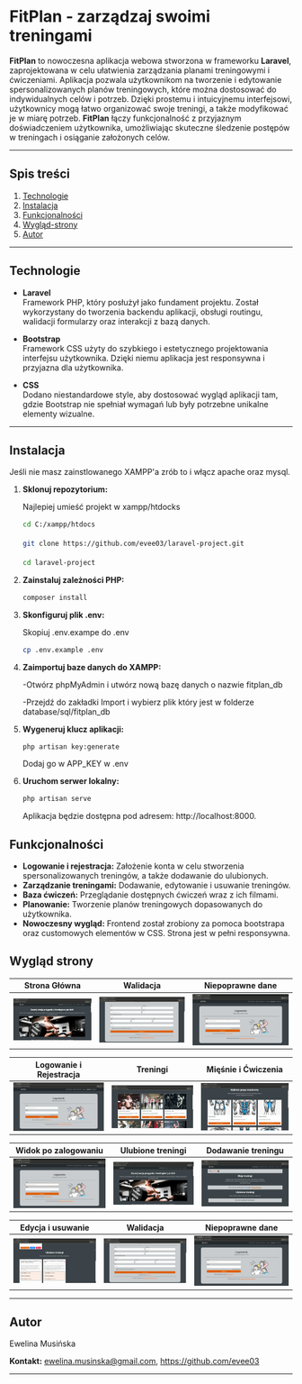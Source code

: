 # FitPlan - zarządzaj swoimi treningami


**FitPlan** to nowoczesna aplikacja webowa stworzona w frameworku **Laravel**, zaprojektowana w celu ułatwienia zarządzania planami treningowymi i ćwiczeniami. Aplikacja pozwala użytkownikom na tworzenie i edytowanie spersonalizowanych planów treningowych, które można dostosować do indywidualnych celów i potrzeb. Dzięki prostemu i intuicyjnemu interfejsowi, użytkownicy mogą łatwo organizować swoje treningi, a także modyfikować je w miarę potrzeb. **FitPlan** łączy funkcjonalność z przyjaznym doświadczeniem użytkownika, umożliwiając skuteczne śledzenie postępów w treningach i osiąganie założonych celów.

---
## Spis treści

1. [Technologie](#Technologie)
2. [Instalacja](#Instalacja)
3. [Funkcjonalności](#Funkcjonalności)
4. [Wygląd-strony](#Wyglad-strony)
5. [Autor](#Autor)

---
## Technologie

- **Laravel**  
  Framework PHP, który posłużył jako fundament projektu. Został wykorzystany do tworzenia backendu aplikacji, obsługi routingu, walidacji formularzy oraz interakcji z bazą danych.

- **Bootstrap**  
  Framework CSS użyty do szybkiego i estetycznego projektowania interfejsu użytkownika. Dzięki niemu aplikacja jest responsywna i przyjazna dla użytkownika.

- **CSS**  
  Dodano niestandardowe style, aby dostosować wygląd aplikacji tam, gdzie Bootstrap nie spełniał wymagań lub były potrzebne unikalne elementy wizualne.

---

## Instalacja

Jeśli nie masz zainstlowanego XAMPP'a zrób to i włącz apache oraz mysql.

1. **Sklonuj repozytorium:**

    Najlepiej umieść projekt w xampp/htdocks
   ```bash
   cd C:/xampp/htdocs

   git clone https://github.com/evee03/laravel-project.git

   cd laravel-project
   
   ```
2. **Zainstaluj zależności PHP:**

    ```bash
    composer install
    ```
3. **Skonfiguruj plik .env:**

    Skopiuj .env.exampe do .env
    ```bash
    cp .env.example .env
    ```
4. **Zaimportuj baze danych do XAMPP:**

    -Otwórz phpMyAdmin i utwórz nową bazę danych o nazwie fitplan_db

    -Przejdź do zakładki Import i wybierz plik który jest w folderze database/sql/fitplan_db
5. **Wygeneruj klucz aplikacji:**
    ```bash
    php artisan key:generate
    ```
    Dodaj go w APP_KEY w .env
6. **Uruchom serwer lokalny:**
    ```bash
    php artisan serve
    ```
    Aplikacja będzie dostępna pod adresem: http://localhost:8000.


## Funkcjonalności


- **Logowanie i rejestracja:** Założenie konta w celu stworzenia spersonalizowanych treningów, a także dodawanie do ulubionych.
- **Zarządzanie treningami:** Dodawanie, edytowanie i usuwanie treningów.
- **Baza ćwiczeń:** Przeglądanie dostępnych ćwiczeń wraz z ich filmami.
- **Planowanie:** Tworzenie planów treningowych dopasowanych do użytkownika.
- **Nowoczesny wygląd:** Frontend został zrobiony za pomoca bootstrapa oraz customowych elementów w CSS. Strona jest w pełni responsywna.

## Wygląd strony

| Strona Główna          | Walidacja          | Niepoprawne dane           |
|----------------------|---------------------|---------------------|
| ![Strona główna](resources/strona_glowna_unlog.gif) | ![walidacja](resources/walidacja_rejestracja.gif) | ![niepoprawne dane](resources/niepoprawny_email_lub_haslo.gif) |

| Logowanie i Rejestracja        | Treningi        | Mięśnie i Ćwiczenia      | 
|----------------------|---------------------|---------------------|
| ![logowanie i rejestracja](resources/logowanie_i_rejestracja.gif) | ![treningi](resources/treningi_unlog.gif) | ![mięśnie i ćwiczenia](resources/miesnie_i_cwiczenia_unlog.gif) |

| Widok po zalogowaniu         | Ulubione treningi        | Dodawanie treningu          |
|----------------------|---------------------|---------------------|
| ![widok_po_zalogowaniu](resources/widok_po_zalogowaniu.gif) | ![ulubione_treningi](resources/ulubione_treningi.gif) | ![Dodawanie treningu](resources/dodawanie_treningu.gif) |

| Edycja i usuwanie       | Walidacja          | Niepoprawne dane           |
|----------------------|---------------------|---------------------|
| ![Edycja i usuwanie treningu](resources/edycja_i_usuwanie_treningu.gif) | ![walidacja](resources/walidacja_rejestracja.gif) | ![niepoprawne dane](resources/niepoprawny_email_lub_haslo.gif) |

---

## Autor

  Ewelina Musińska

 **Kontakt:** ewelina.musinska@gmail.com, https://github.com/evee03

---
